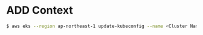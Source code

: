 # ADD Context
```bash
$ aws eks --region ap-northeast-1 update-kubeconfig --name <Cluster Name>
```
